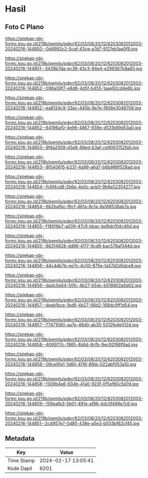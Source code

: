 # Hasil

## Foto C Plano

https://sirekap-obj-formc.kpu.go.id/219b/pemilu/pdpr/62/03/08/20/12/6203082012003-20240216-144850--0d4992c2-5caf-43ce-a7d7-9121eb1aa0f9.jpg

https://sirekap-obj-formc.kpu.go.id/219b/pemilu/pdpr/62/03/08/20/12/6203082012003-20240216-144851--3439b7da-ec38-43c3-84e4-e299367b8a65.jpg

https://sirekap-obj-formc.kpu.go.id/219b/pemilu/pdpr/62/03/08/20/12/6203082012003-20240216-144852--096a09f7-e8d8-4d5f-b455-1aae92cd4e6b.jpg

https://sirekap-obj-formc.kpu.go.id/219b/pemilu/pdpr/62/03/08/20/12/6203082012003-20240216-144852--ea8124c9-33ec-445b-9e7e-f806e3046708.jpg

https://sirekap-obj-formc.kpu.go.id/219b/pemilu/pdpr/62/03/08/20/12/6203082012003-20240216-144852--64196af0-4e96-4867-939e-d531b89d53a0.jpg

https://sirekap-obj-formc.kpu.go.id/219b/pemilu/pdpr/62/03/08/20/12/6203082012003-20240216-144853--9f4a2509-d3a6-48ed-b3af-ce9063152fa5.jpg

https://sirekap-obj-formc.kpu.go.id/219b/pemilu/pdpr/62/03/08/20/12/6203082012003-20240216-144853--8f540615-b231-4a99-a6d7-b6b986f528ad.jpg

https://sirekap-obj-formc.kpu.go.id/219b/pemilu/pdpr/62/03/08/20/12/6203082012003-20240216-144854--fc6f4cd8-2b6e-4e0c-acb0-9b8a52354277.jpg

https://sirekap-obj-formc.kpu.go.id/219b/pemilu/pdpr/62/03/08/20/12/6203082012003-20240216-144854--6b2bafbc-f6cf-461a-8c1a-8a188538ab7a.jpg

https://sirekap-obj-formc.kpu.go.id/219b/pemilu/pdpr/62/03/08/20/12/6203082012003-20240216-144855--f185f6b7-a209-47c9-bbac-bd9dcf04c46d.jpg

https://sirekap-obj-formc.kpu.go.id/219b/pemilu/pdpr/62/03/08/20/12/6203082012003-20240216-144855--86314828-dd96-4117-9cd9-bac578af344d.jpg

https://sirekap-obj-formc.kpu.go.id/219b/pemilu/pdpr/62/03/08/20/12/6203082012003-20240216-144856--44c4db7b-ee7c-4c00-875e-fa57d2d5dce8.jpg

https://sirekap-obj-formc.kpu.go.id/219b/pemilu/pdpr/62/03/08/20/12/6203082012003-20240216-144856--dadc0e64-50fc-4b27-b5dc-b518902a0d02.jpg

https://sirekap-obj-formc.kpu.go.id/219b/pemilu/pdpr/62/03/08/20/12/6203082012003-20240216-144857--deab1bce-1bd8-4b27-88d2-168dc9ff1d54.jpg

https://sirekap-obj-formc.kpu.go.id/219b/pemilu/pdpr/62/03/08/20/12/6203082012003-20240216-144857--77471060-aa7e-48d0-ab35-5312fe4e012d.jpg

https://sirekap-obj-formc.kpu.go.id/219b/pemilu/pdpr/62/03/08/20/12/6203082012003-20240216-144858--4095f17c-1985-4b6d-9cfb-9ec92f88f9ad.jpg

https://sirekap-obj-formc.kpu.go.id/219b/pemilu/pdpr/62/03/08/20/12/6203082012003-20240216-144858--09ce91e1-1d80-4116-8fbb-022abf053a10.jpg

https://sirekap-obj-formc.kpu.go.id/219b/pemilu/pdpr/62/03/08/20/12/6203082012003-20240216-144858--f309b4a6-634b-41a0-923f-0f5ef60c5d7d.jpg

https://sirekap-obj-formc.kpu.go.id/219b/pemilu/pdpr/62/03/08/20/12/6203082012003-20240216-144859--159eafb3-5b01-491e-af96-4dc5f469e7c6.jpg

https://sirekap-obj-formc.kpu.go.id/219b/pemilu/pdpr/62/03/08/20/12/6203082012003-20240216-144851--2c4957e7-0d85-438e-a5e3-b503bf62cf45.jpg


## Metadata

| Key        | Value               |
| ---------- | ------------------- |
| Time Stamp | 2024-02-17 13:05:41 |
| Kode Dapil | 6201                |



